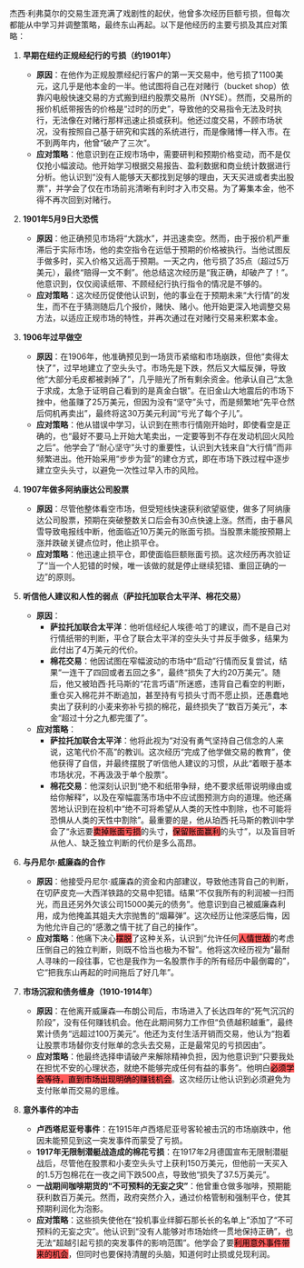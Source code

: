 杰西·利弗莫尔的交易生涯充满了戏剧性的起伏，他曾多次经历巨额亏损，但每次都能从中学习并调整策略，最终东山再起。以下是他经历的主要亏损及其应对策略：

1. **早期在纽约正规经纪行的亏损（约1901年）**
    
    - **原因**：在他作为正规股票经纪行客户的第一天交易中，他亏损了1100美元，这几乎是他本金的一半。他试图将自己在对赌行（bucket shop）依靠闪电般快速交易的方式搬到纽约股票交易所（NYSE）。然而，交易所的报价机纸带报告的价格是“过时的历史”，导致他的交易指令无法及时执行，无法像在对赌行那样迅速止损或获利。他还过度交易，不顾市场状况，没有按照自己基于研究和实践的系统进行，而是像赌博一样入市。在不到两年内，他曾“破产了三次”。
    - **应对策略**：他意识到在正规市场中，需要研判和预期价格变动，而不是仅仅抢小幅波动。他开始学习根据交易报告、盈利数据和商业统计数据进行分析。他认识到“没有人能够天天都找到足够的理由，天天买进或者卖出股票”，并学会了仅在市场前兆清晰有利时才入市交易。为了筹集本金，他不得不再次回到对赌行。
2. **1901年5月9日大恐慌**
    
    - **原因**：他正确预见市场将“大跳水”，并迅速卖空。然而，由于报价机严重滞后于实际市场，他的卖空指令在远低于预期的价格被执行。当他试图反手做多时，买入价格又远高于预期。一天之内，他亏损了35点（超过5万美元），最终“赔得一文不剩”。他总结这次经历是“我正确，却破产了！”。他意识到，仅仅阅读纸带、不顾经纪行执行指令的情况是不够的。
    - **应对策略**：这次经历促使他认识到，他的事业在于预期未来“大行情”的发生，而不在于猜测随后几个报价，赌快、赌小。他开始更深入地调整交易方法，以适应正规市场的特性，并再次通过在对赌行交易来积累本金。
3. **1906年过早做空**
    
    - **原因**：在1906年，他准确预见到一场货币紧缩和市场崩跌，但他“卖得太快了”，过早地建立了空头头寸。市场先是下跌，然后又大幅反弹，导致他“大部分毛皮都被剥掉了”，几乎赔光了所有剩余资金。他承认自己“太急于求成，太急于证明自己看到的是真金白银”。在旧金山大地震后的市场下挫中，他虽赚了25万美元，但因为没有“坚守”头寸，而是频繁地“先平仓然后伺机再卖出”，最终将这30万美元利润“亏光了每个子儿”。
    - **应对策略**：他从错误中学习，认识到在熊市行情刚开始时，即使看空是正确的，也“最好不要马上开始大笔卖出，一定要等到不存在发动机回火风险之后”。他学会了“耐心坚守”头寸的重要性，认识到大钱来自“大行情”而非频繁进出。他开始采用“步步为营”的建仓方式，即在市场下跌过程中逐步建立空头头寸，以避免一次性过早入市的风险。
4. **1907年做多阿纳康达公司股票**
    
    - **原因**：尽管他整体看空市场，但受短线快速获利欲望驱使，做多了阿纳康达公司股票，预期在突破整数关口后会有30点快速上涨。然而，由于暴风雪导致电报线中断，他面临近10万美元的账面亏损。当股票未能按预期上涨并跌破关键点位时，他止损平仓。
    - **应对策略**：他迅速止损平仓，即使面临巨额账面亏损。这次经历再次验证了“当一个人犯错的时候，唯一该做的就是停止继续犯错、重回正确的一边”的原则。
5. **听信他人建议和人性的弱点（萨拉托加联合太平洋、棉花交易）**
    
    - **原因**：
        - **萨拉托加联合太平洋**：他听信经纪人埃德·哈丁的建议，而不是自己对行情纸带的判断，平仓了联合太平洋的空头头寸并反手做多，结果为此付出了4万美元的代价。
        - **棉花交易**：他因试图在窄幅波动的市场中“启动”行情而反复尝试，结果“一连干了四回或者五回之多”，最终“损失了大约20万美元”。随后，他又被珀西·托马斯的“花言巧语”所迷惑，违背自己看空的判断，重仓买入棉花并不断追加，甚至持有亏损头寸而不愿止损，还愚蠢地卖出了获利的小麦来弥补亏损的棉花，最终损失了“数百万美元”，本金“超过十分之九都完蛋了”。
    - **应对策略**：
        - **萨拉托加联合太平洋**：他将此视为“对没有勇气坚持自己信念的人来说，这笔代价不高”的教训。这次经历“完成了他学做交易的教育”，使他获得了自信，并最终摆脱了听信他人建议的习惯，从此“着眼于基本市场状况，不再汲汲于单个股票”。
        - **棉花交易**：他深刻认识到“绝不和纸带争辩，绝不要求纸带说明缘由或给你解释”，以及在窄幅震荡市场中不应试图预测方向的道理。他还痛苦地认识到在投机中“绝不可将希望从人类的天性中割除，也不可能将恐惧从人类的天性中割除”。最重要的是，他从珀西·托马斯的教训中学会了“永远要<mark style="background: #FF0000A6;">卖掉账面亏损</mark>的头寸，<mark style="background: #FF0000A6;">保留账面赢利</mark>的头寸”，以及盲目听从他人、缺乏独立判断的代价是多么高昂。
6. **与丹尼尔·威廉森的合作**
    
    - **原因**：他接受丹尼尔·威廉森的资金和内部建议，导致他违背自己的判断，在切萨皮克—大西洋铁路的交易中犯错。结果“不仅我所有的利润被一扫而光，而且还另外欠该公司15000美元的债务”。他意识到自己被威廉森利用，成为他掩盖其姐夫大宗抛售的“烟幕弹”。这次经历让他深感后悔，因为他允许自己的“感激之情干扰了自己的操作”。
    - **应对策略**：他痛下决心<mark style="background: #FF0000A6;">摆脱</mark>了这种关系，认识到“允许任何<mark style="background: #FF0000A6;">人情世故</mark>的考虑压倒自己的独立判断，则既不恰当也极为不智”。他将这次经历视为“最耐人寻味的一段往事，它也是我作为一名股票作手的所有经历中最倒霉的”，它“把我东山再起的时间拖后了好几年”。
7. **市场沉寂和债务缠身（1910-1914年）**
    
    - **原因**：在他离开威廉森—布朗公司后，市场进入了长达四年的“死气沉沉的阶段”，没有任何赚钱机会。他在此期间努力工作但“负债越积越重”，最终累计债务“远超过100万美元”。他还为支付生活开销而交易，他认为“抱着让股票市场替你支付账单的念头去交易，正是最常见的亏损因由”。
    - **应对策略**：他最终选择申请破产来解除精神负担，因为他意识到“只要我处在担忧不安的心理状态，就绝不能够完成任何有益的事务”。他明白<mark style="background: #FF0000A6;">必须学会等待，直到市场出现明确的赚钱机会</mark>。这次经历让他认识到必须避免为支付账单而交易的思维。
8. **意外事件的冲击**
    
    - **卢西塔尼亚号事件**：在1915年卢西塔尼亚号客轮被击沉的市场崩跌中，他因未能预见到这一突发事件而蒙受了亏损。
    - **1917年无限制潜艇战造成的棉花亏损**：在1917年2月德国宣布无限制潜艇战后，尽管他在股票和小麦空头头寸上获利150万美元，但他前一天买入的1.5万包棉花在一夜之间下跌500点，导致他“损失了37.5万美元”。
    - **一战期间咖啡期货的“不可预料的无妄之灾”**：他曾重仓做多咖啡，预期能获利数百万美元。然而，政府突然介入，通过价格管制和强制平仓，使其预期利润化为泡影。
    - **应对策略**：这些损失使他在“投机事业绊脚石那长长的名单上”添加了“不可预料的无妄之灾”。他认识到“没有人能够对市场始终一贯地保持正确”，也无法“超越引起亏损的突发事件的影响范围”。他学会了要<mark style="background: #FF0000A6;">利用意外事件带来的机会</mark>，但同时也要保持清醒的头脑，知道何时止损或兑现利润。